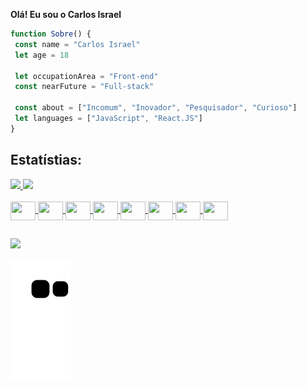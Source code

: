 **Olá! Eu sou o Carlos Israel**


```JavaScript
function Sobre() {
 const name = "Carlos Israel"
 let age = 18
 
 let occupationArea = "Front-end"
 const nearFuture = "Full-stack"
 
 const about = ["Incomum", "Inovador", "Pesquisador", "Curioso"]
 let languages = ["JavaScript", "React.JS"] 
}
```

## **Estatístias:**
  <a href="https://github.com/Cr-Israel">
  <img height="180em" src="https://github-readme-stats.vercel.app/api?username=Cr-Israel&show_icons=true&theme=dark&include_all_commits=true&count_private=true"/>
  <img height="180em" src="https://github-readme-stats.vercel.app/api/top-langs/?username=Cr-Israel&layout=compact&langs_count=7&theme=dark"/>
</div>

<div style="display: inline_block"><br>
<img align="center" height="30" width="40" src="https://cdn.jsdelivr.net/gh/devicons/devicon/icons/html5/html5-original.svg" />
<img align="center" height="30" width="40" src="https://cdn.jsdelivr.net/gh/devicons/devicon/icons/css3/css3-original.svg" />
<img align="center" height="30" width="40" src="https://cdn.jsdelivr.net/gh/devicons/devicon/icons/javascript/javascript-original.svg" />
<img align="center" height="30" width="40" src="https://cdn.jsdelivr.net/gh/devicons/devicon/icons/react/react-original.svg" />
<img align="center" height="30" width="40" src="https://cdn.jsdelivr.net/gh/devicons/devicon/icons/npm/npm-original-wordmark.svg" />
<img align="center" height="30" width="40" src="https://cdn.jsdelivr.net/gh/devicons/devicon/icons/git/git-original.svg" />
<img align="center" height="30" width="40" src="https://cdn.jsdelivr.net/gh/devicons/devicon/icons/github/github-original.svg" />           
<img align="center" height="30" width="40" src="https://cdn.jsdelivr.net/gh/devicons/devicon/icons/vscode/vscode-original.svg" />                                                                          
</div>

##

<div>
  <a href="https://www.linkedin.com/in/carlos-israel-64460a227/" target="_blank"><img src="https://img.shields.io/badge/-LinkedIn-%230077B5?style=for-the-badge&logo=linkedin&logoColor=white" target="_blank"></a> 

![Snake animation](https://github.com/Cr-Israel/Cr-Israel/blob/output/github-contribution-grid-snake.svg)
</div>
